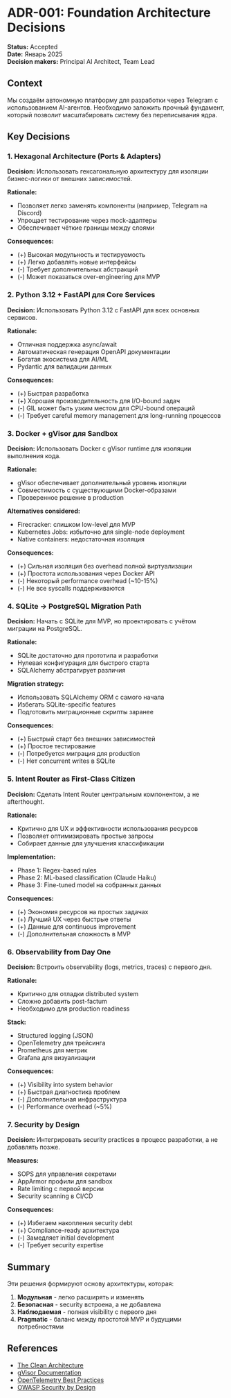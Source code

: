 # ADR-001: Foundation Architecture Decisions

**Status:** Accepted  
**Date:** Январь 2025  
**Decision makers:** Principal AI Architect, Team Lead

## Context

Мы создаём автономную платформу для разработки через Telegram с использованием AI-агентов. Необходимо заложить прочный фундамент, который позволит масштабировать систему без переписывания ядра.

## Key Decisions

### 1. Hexagonal Architecture (Ports & Adapters)

**Decision:** Использовать гексагональную архитектуру для изоляции бизнес-логики от внешних зависимостей.

**Rationale:**
- Позволяет легко заменять компоненты (например, Telegram на Discord)
- Упрощает тестирование через mock-адаптеры
- Обеспечивает чёткие границы между слоями

**Consequences:**
- (+) Высокая модульность и тестируемость
- (+) Легко добавлять новые интерфейсы
- (-) Требует дополнительных абстракций
- (-) Может показаться over-engineering для MVP

### 2. Python 3.12 + FastAPI для Core Services

**Decision:** Использовать Python 3.12 с FastAPI для всех основных сервисов.

**Rationale:**
- Отличная поддержка async/await
- Автоматическая генерация OpenAPI документации
- Богатая экосистема для AI/ML
- Pydantic для валидации данных

**Consequences:**
- (+) Быстрая разработка
- (+) Хорошая производительность для I/O-bound задач
- (-) GIL может быть узким местом для CPU-bound операций
- (-) Требует careful memory management для long-running процессов

### 3. Docker + gVisor для Sandbox

**Decision:** Использовать Docker с gVisor runtime для изоляции выполнения кода.

**Rationale:**
- gVisor обеспечивает дополнительный уровень изоляции
- Совместимость с существующими Docker-образами
- Проверенное решение в production

**Alternatives considered:**
- Firecracker: слишком low-level для MVP
- Kubernetes Jobs: избыточно для single-node deployment
- Native containers: недостаточная изоляция

**Consequences:**
- (+) Сильная изоляция без overhead полной виртуализации
- (+) Простота использования через Docker API
- (-) Некоторый performance overhead (~10-15%)
- (-) Не все syscalls поддерживаются

### 4. SQLite → PostgreSQL Migration Path

**Decision:** Начать с SQLite для MVP, но проектировать с учётом миграции на PostgreSQL.

**Rationale:**
- SQLite достаточно для прототипа и разработки
- Нулевая конфигурация для быстрого старта
- SQLAlchemy абстрагирует различия

**Migration strategy:**
- Использовать SQLAlchemy ORM с самого начала
- Избегать SQLite-specific features
- Подготовить миграционные скрипты заранее

**Consequences:**
- (+) Быстрый старт без внешних зависимостей
- (+) Простое тестирование
- (-) Потребуется миграция для production
- (-) Нет concurrent writes в SQLite

### 5. Intent Router as First-Class Citizen

**Decision:** Сделать Intent Router центральным компонентом, а не afterthought.

**Rationale:**
- Критично для UX и эффективности использования ресурсов
- Позволяет оптимизировать простые запросы
- Собирает данные для улучшения классификации

**Implementation:**
- Phase 1: Regex-based rules
- Phase 2: ML-based classification (Claude Haiku)
- Phase 3: Fine-tuned model на собранных данных

**Consequences:**
- (+) Экономия ресурсов на простых задачах
- (+) Лучший UX через быстрые ответы
- (+) Данные для continuous improvement
- (-) Дополнительная сложность в MVP

### 6. Observability from Day One

**Decision:** Встроить observability (logs, metrics, traces) с первого дня.

**Rationale:**
- Критично для отладки distributed system
- Сложно добавить post-factum
- Необходимо для production readiness

**Stack:**
- Structured logging (JSON)
- OpenTelemetry для трейсинга
- Prometheus для метрик
- Grafana для визуализации

**Consequences:**
- (+) Visibility into system behavior
- (+) Быстрая диагностика проблем
- (-) Дополнительная инфраструктура
- (-) Performance overhead (~5%)

### 7. Security by Design

**Decision:** Интегрировать security practices в процесс разработки, а не добавлять позже.

**Measures:**
- SOPS для управления секретами
- AppArmor профили для sandbox
- Rate limiting с первой версии
- Security scanning в CI/CD

**Consequences:**
- (+) Избегаем накопления security debt
- (+) Compliance-ready архитектура
- (-) Замедляет initial development
- (-) Требует security expertise

## Summary

Эти решения формируют основу архитектуры, которая:
1. **Модульная** - легко расширять и изменять
2. **Безопасная** - security встроена, а не добавлена
3. **Наблюдаемая** - полная visibility с первого дня
4. **Pragmatic** - баланс между простотой MVP и будущими потребностями

## References

- [The Clean Architecture](https://blog.cleancoder.com/uncle-bob/2012/08/13/the-clean-architecture.html)
- [gVisor Documentation](https://gvisor.dev/)
- [OpenTelemetry Best Practices](https://opentelemetry.io/docs/best-practices/)
- [OWASP Security by Design](https://owasp.org/www-project-secure-coding-practices/) 